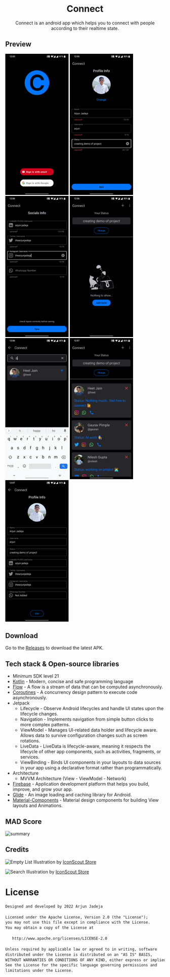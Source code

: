 <h1 align="center">Connect</h1>

<p align="center">  
Connect is an android app which helps you to connect with people according to their realtime state.
</p>

## Preview

<p float="left">
  <img src="assets/1.jpg" width="200" /> 
  <img src="assets/2.jpg" width="200" />
  <img src="assets/3.jpg" width="200" />
  <img src="assets/4.jpg" width="200" /> 
  <img src="assets/5.jpg" width="200" /> 
  <img src="assets/6.jpg" width="200" />
  <img src="assets/7.jpg" width="200" />
</p>

## Download
Go to the [Releases](https://github.com/ArjunJadeja/Connect/releases) to download the latest APK.

## Tech stack & Open-source libraries
- Minimum SDK level 21
- [Kotlin](https://kotlinlang.org/) - Modern, concise and safe programming language
- [Flow](https://developer.android.com/kotlin/flow) - A flow is a stream of data that can be computed asynchronously.
- [Coroutines](https://github.com/Kotlin/kotlinx.coroutines) - A concurrency design pattern to execute code asynchronously.
- Jetpack
  - Lifecycle - Observe Android lifecycles and handle UI states upon the lifecycle changes.
  - Navigation - Implements navigation from simple button clicks to more complex patterns.
  - ViewModel - Manages UI-related data holder and lifecycle aware. Allows data to survive configuration changes such as screen rotations.
  - LiveData - LiveData is lifecycle-aware, meaning it respects the lifecycle of other app components, such as activities, fragments, or services.
  - ViewBinding - Binds UI components in your layouts to data sources in your app using a declarative format rather than programmatically.
- Architecture
  - MVVM Architecture (View - ViewModel - Network)
- [Firebase](https://github.com/firebase/quickstart-android) - Application development platform that helps you build, improve, and grow your app.
- [Glide](https://github.com/bumptech/glide) - An image loading and caching library for Android.
- [Material-Components](https://github.com/material-components/material-components-android) - Material design components for building View layouts and Animations.

## MAD Score
![summary](https://user-images.githubusercontent.com/81246797/186257198-7a249533-7c37-4aa1-8dbd-c8c408c6e656.png)

## Credits
![Empty List Illustration](https://iconscout.com/illustration/boy-waiting-with-cat-2637397) by [IconScout Store](https://iconscout.com/contributors/iconscout)

![Search Illustration](https://iconscout.com/illustration/searching-2637403) by [IconScout Store](https://iconscout.com/contributors/iconscout)

# License
```xml
Designed and developed by 2022 Arjun Jadeja

Licensed under the Apache License, Version 2.0 (the "License");
you may not use this file except in compliance with the License.
You may obtain a copy of the License at

   http://www.apache.org/licenses/LICENSE-2.0

Unless required by applicable law or agreed to in writing, software
distributed under the License is distributed on an "AS IS" BASIS,
WITHOUT WARRANTIES OR CONDITIONS OF ANY KIND, either express or implied.
See the License for the specific language governing permissions and
limitations under the License.
```
